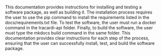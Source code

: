 This documentation provides instructions for installing and testing a software package, as well as building it. The
installation process requires the user to use the pip command to install the requirements listed in the
docs/requirements.txt file. To test the software, the user must run a docker command in the tracardi-api folder.
Finally, to build the software, the user must type the mkdocs build command in the same folder. This documentation
provides clear instructions for each step of the process, ensuring that the user can successfully install, test, and
build the software package.